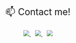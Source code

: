 <!-- 

	

</p>
<p align='right'>
  <a href="https://www.linkedin.com/in/rebecca-burch/">
    <img src="https://img.shields.io/badge/linkedin-%230077B5.svg?&style=for-the-badge&logo=linkedin&logoColor=white" />
  </a>&nbsp;&nbsp;
   <a href="https://twitter.com/thinkLikeADev">
    <img src="https://img.shields.io/badge/twitter-%231DA1F2.svg?&style=for-the-badge&logo=twitter&logoColor=white" />
  </a>&nbsp;&nbsp;
     <a href="mailto:rebecca.burch.stu@gmail.com">
 <img src="https://img.shields.io/badge/gmail-D14836?&style=for-the-badge&logo=gmail&logoColor=white" />
	</a>
</p>

<div style="height: 25px"></div><div style="height: 25px"></div>

# Hi there 👋 I'm Rebecca! (she/her)


<div style="height: 25px"></div>

🐶 Dog lover and coder

✈️ I love to travel

🇮🇹 I have dual citizenship, American and Italian 🇺🇸

🎨 I'm really interested in **design** as well.


<br />

<br />

## Recent Projects

### DotCot
#### I worked with other 6 developers to create an MVP for a financial startup.

----------------------

👉 **[click me](https://peaceful-woodland-39661.herokuapp.com/welcome) 👈** for the live site

<img height='400px' src='https://s3.us-west-2.amazonaws.com/secure.notion-static.com/9e5e8a3b-d57e-43d0-b8e0-a533b4f31add/ezgif.com-gif-maker.gif?X-Amz-Algorithm=AWS4-HMAC-SHA256&X-Amz-Content-Sha256=UNSIGNED-PAYLOAD&X-Amz-Credential=AKIAT73L2G45EIPT3X45%2F20220715%2Fus-west-2%2Fs3%2Faws4_request&X-Amz-Date=20220715T023736Z&X-Amz-Expires=86400&X-Amz-Signature=006870ed5bd3b87ef96a030cdf29fcc7f36e737688a5a55f7018db20f78a118d&X-Amz-SignedHeaders=host&response-content-disposition=filename%20%3D%22ezgif.com-gif-maker.gif%22&x-id=GetObject' />


<br/>

<details>

DotCot is a platform designed to match startups with potential investors. Investors can share a link with founders who can then create their pitch.
	
Tools: Heroku, MongoDB, NodeJS, React

Contributions

-   Automating the CI/CD pipeline using Github Actions
-   Creating and maintaining the technical design document
-   Managing builds and trouble shooting build failures
</details>








<br />

### Landing page with CMS!

----------------------

👉 **[click me](https://611fe2af078200c9bb89633e--apiary-project.netlify.app/#/) 👈** for the live site

A landing page to market practicum students to companies. I worked with three other students on a globally distributed team.



<img height='400px' src='https://s3.us-west-2.amazonaws.com/secure.notion-static.com/6afde96d-e029-406a-bfb5-920ed8f50398/Screen_Shot_2021-08-20_at_12.52.17_PM.png?X-Amz-Algorithm=AWS4-HMAC-SHA256&X-Amz-Content-Sha256=UNSIGNED-PAYLOAD&X-Amz-Credential=AKIAT73L2G45EIPT3X45%2F20220715%2Fus-west-2%2Fs3%2Faws4_request&X-Amz-Date=20220715T023943Z&X-Amz-Expires=86400&X-Amz-Signature=d2fd99a12ab562fc5eff9a609a195bc286f9ee92ae02ba06dec9af2932db5934&X-Amz-SignedHeaders=host&response-content-disposition=filename%20%3D%22Screen%2520Shot%25202021-08-20%2520at%252012.52.17%2520PM.png%22&x-id=GetObject' />


<details>
	
Tools: GraphQL, Contentful CMS, React, Styled-Components, Greensock Animation Platform (gsap) 

Key contributions:

-   created content models on Contentful CMS to let the client update the content
-   Worked with Jake to set up GraphQL queries to consume the Contentful CDN data
-   created fixtures so my teammates could map over the content and create reusable components
-   animated the chat bubbles section, and created some micro animations throughout the page
-   conducted code reviews and posted how-to videos for documentation related to how to use the content models I created
-   clarified details that weren't clear with the designer and relayed the info back to the team</details>

<br/>

	
	
### Duolyfe
#### Duolyfe is a wellness app that encourages users to slow down and take a break



It's like tamagotchi, but for well-being :)
<!-- 👉[**CASE STUDY**](https://www.prashantarya.com/duolyfe)👈  -->
<!-- [Watch a demo](https://video.wixstatic.com/video/7fdafe_995f3a3f3b844b42b8bedfd18ab2d5c2/720p/mp4/file.mp4) or check out the [case study](https://www.prashantarya.com/duolyfe)! -->
<div display=flex flex-direction=row flex-wrap=wrap>
<!-- <img  height=400px src='https://static.wixstatic.com/media/7fdafe_5053b6b1fe6a4369835790f69d85da59~mv2.png/v1/fill/w_847,h_827,al_c,q_90/7fdafe_5053b6b1fe6a4369835790f69d85da59~mv2.webp' alt='picture of hand holding mobile phone' />
<div style="width: 20px;" ></div> 
<!-- <img height=400px src ="https://s3.us-west-2.amazonaws.com/secure.notion-static.com/4b0044ec-cc25-4367-985a-338f563fa3b4/Log_In.png?X-Amz-Algorithm=AWS4-HMAC-SHA256&X-Amz-Credential=AKIAT73L2G45O3KS52Y5%2F20210707%2Fus-west-2%2Fs3%2Faws4_request&X-Amz-Date=20210707T004724Z&X-Amz-Expires=86400&X-Amz-Signature=56e25444324ac3d871d719119cd022924f0e18a78d0cbce7053211070af3c1ca&X-Amz-SignedHeaders=host&response-content-disposition=filename%20%3D%22Log_In.png%22" />

<img height=400px  src ="https://s3.us-west-2.amazonaws.com/secure.notion-static.com/d795016f-c738-491d-a2ee-f021b2752a38/Options.png?X-Amz-Algorithm=AWS4-HMAC-SHA256&X-Amz-Credential=AKIAT73L2G45O3KS52Y5%2F20210707%2Fus-west-2%2Fs3%2Faws4_request&X-Amz-Date=20210707T010518Z&X-Amz-Expires=86400&X-Amz-Signature=3d25da105f35ee2ed27583c2e54363c066f06723ea26b30550c0aed549655e10&X-Amz-SignedHeaders=host&response-content-disposition=filename%20%3D%22Options.png%22" />
<img height=400px src ="https://s3.us-west-2.amazonaws.com/secure.notion-static.com/923b6192-2c7e-4ad3-9dca-d03c0f63fce8/Edit_Buddy_Confirm.png?X-Amz-Algorithm=AWS4-HMAC-SHA256&X-Amz-Credential=AKIAT73L2G45O3KS52Y5%2F20210707%2Fus-west-2%2Fs3%2Faws4_request&X-Amz-Date=20210707T010541Z&X-Amz-Expires=86400&X-Amz-Signature=bea1e6cac9ccd2e54c024f91163d853b3652a57100c08a0b6d2fa667e6442779&X-Amz-SignedHeaders=host&response-content-disposition=filename%20%3D%22Edit_Buddy_Confirm.png%22" /> 
</div>
 <br /> 
 
 <br /> 
 
 <br /> 



<br />
<br />
<br />
<br /> -->

<p align='center' style="font-size: 25px">📫 Contact me!</p>
	


</p>
<p align='center'>
  <a href="https://www.linkedin.com/in/rebecca-burch/">
    <img src="https://img.shields.io/badge/linkedin-%230077B5.svg?&style=for-the-badge&logo=linkedin&logoColor=white" />
  </a>&nbsp;&nbsp;
   <a href="https://twitter.com/thinkLikeADev">
    <img src="https://img.shields.io/badge/twitter-%231DA1F2.svg?&style=for-the-badge&logo=twitter&logoColor=white" />
  </a>&nbsp;&nbsp;
     <a href="mailto:rebecca.burch.stu@gmail.com">
 <img src="https://img.shields.io/badge/gmail-D14836?&style=for-the-badge&logo=gmail&logoColor=white" />
	</a>
</p>

<div style="height: 25px"></div><div style="height: 25px"></div>
	
